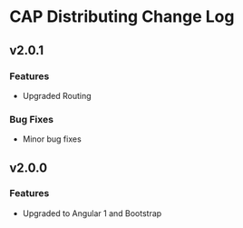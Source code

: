 # CAP Distributing Change Log

## v2.0.1
### Features
 * Upgraded Routing
### Bug Fixes
 * Minor bug fixes

 
## v2.0.0
### Features
 * Upgraded to Angular 1 and Bootstrap